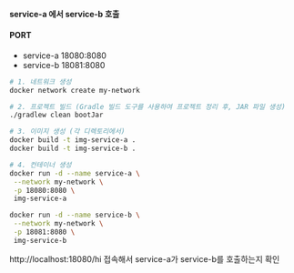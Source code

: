 #### service-a 에서 service-b 호출

#### PORT
- service-a 18080:8080
- service-b 18081:8080

```bash
# 1. 네트워크 생성
docker network create my-network

# 2. 프로젝트 빌드 (Gradle 빌드 도구를 사용하여 프로젝트 정리 후, JAR 파일 생성)
./gradlew clean bootJar

# 3. 이미지 생성 (각 디렉토리에서)
docker build -t img-service-a .
docker build -t img-service-b .

# 4. 컨테이너 생성
docker run -d --name service-a \
 --network my-network \
 -p 18080:8080 \
 img-service-a

docker run -d --name service-b \
 --network my-network \
 -p 18081:8080 \
 img-service-b
```

http://localhost:18080/hi
접속해서 service-a가 service-b를 호출하는지 확인
